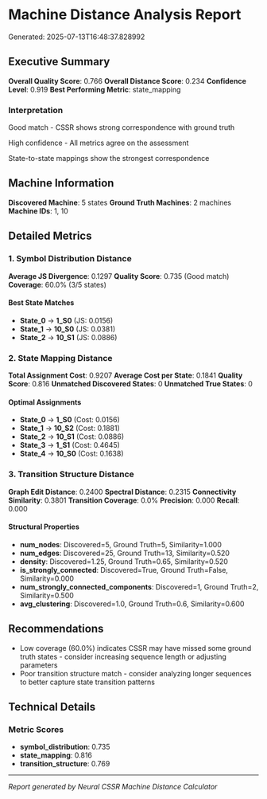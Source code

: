 # Machine Distance Analysis Report

Generated: 2025-07-13T16:48:37.828992

## Executive Summary

**Overall Quality Score**: 0.766
**Overall Distance Score**: 0.234
**Confidence Level**: 0.919
**Best Performing Metric**: state_mapping

### Interpretation
Good match - CSSR shows strong correspondence with ground truth

High confidence - All metrics agree on the assessment

State-to-state mappings show the strongest correspondence

## Machine Information

**Discovered Machine**: 5 states
**Ground Truth Machines**: 2 machines
**Machine IDs**: 1, 10

## Detailed Metrics

### 1. Symbol Distribution Distance

**Average JS Divergence**: 0.1297
**Quality Score**: 0.735 (Good match)
**Coverage**: 60.0% (3/5 states)

#### Best State Matches
- **State_0** → **1_S0** (JS: 0.0156)
- **State_1** → **10_S0** (JS: 0.0381)
- **State_2** → **10_S1** (JS: 0.0886)


### 2. State Mapping Distance  

**Total Assignment Cost**: 0.9207
**Average Cost per State**: 0.1841
**Quality Score**: 0.816
**Unmatched Discovered States**: 0
**Unmatched True States**: 0

#### Optimal Assignments
- **State_0** → **1_S0** (Cost: 0.0156)
- **State_1** → **10_S2** (Cost: 0.1881)
- **State_2** → **10_S1** (Cost: 0.0886)
- **State_3** → **1_S1** (Cost: 0.4645)
- **State_4** → **10_S0** (Cost: 0.1638)


### 3. Transition Structure Distance

**Graph Edit Distance**: 0.2400
**Spectral Distance**: 0.2315
**Connectivity Similarity**: 0.3801
**Transition Coverage**: 0.0%
**Precision**: 0.000
**Recall**: 0.000

#### Structural Properties
- **num_nodes**: Discovered=5, Ground Truth=5, Similarity=1.000
- **num_edges**: Discovered=25, Ground Truth=13, Similarity=0.520
- **density**: Discovered=1.25, Ground Truth=0.65, Similarity=0.520
- **is_strongly_connected**: Discovered=True, Ground Truth=False, Similarity=0.000
- **num_strongly_connected_components**: Discovered=1, Ground Truth=2, Similarity=0.500
- **avg_clustering**: Discovered=1.0, Ground Truth=0.6, Similarity=0.600


## Recommendations

- Low coverage (60.0%) indicates CSSR may have missed some ground truth states - consider increasing sequence length or adjusting parameters
- Poor transition structure match - consider analyzing longer sequences to better capture state transition patterns

## Technical Details

### Metric Scores
- **symbol_distribution**: 0.735
- **state_mapping**: 0.816
- **transition_structure**: 0.769

---
*Report generated by Neural CSSR Machine Distance Calculator*
